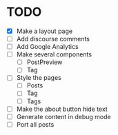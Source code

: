 TODO
====

- [x] Make a layout page
- [ ] Add discourse comments
- [ ] Add Google Analytics
- [ ] Make several components
  - [ ] PostPreview
  - [ ] Tag
- [ ] Style the pages
  - [ ] Posts
  - [ ] Tag
  - [ ] Tags
- [ ] Make the about button hide text
- [ ] Generate content in debug mode
- [ ] Port all posts